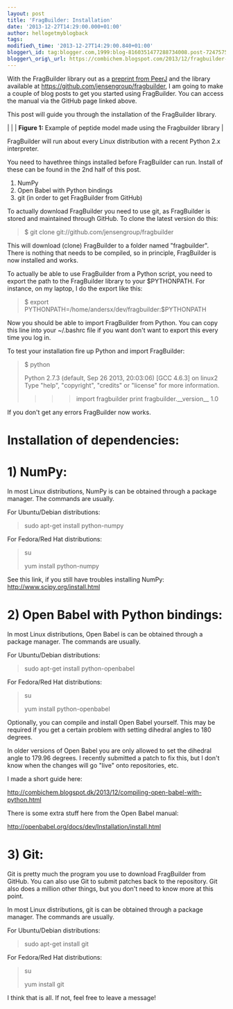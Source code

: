 ```yaml
---
layout: post
title: 'FragBuilder: Installation'
date: '2013-12-27T14:29:00.000+01:00'
author: hellogetmyblogback
tags:
modified\_time: '2013-12-27T14:29:00.840+01:00'
blogger\_id: tag:blogger.com,1999:blog-8160351477288734008.post-7247575803958068734
blogger\_orig\_url: https://combichem.blogspot.com/2013/12/fragbuilder-installation.html
---
```


With the FragBuilder library out as a [preprint from PeerJ](https://peerj.com/preprints/169v2/) and the library available at <https://github.com/jensengroup/fragbuilder>, I am going to make a couple of blog posts to get you started using FragBuilder. You can access the manual via the GitHub page linked above.



This post will guide you through the installation of the FragBuilder library.





|  |
| **Figure 1:** Example of peptide model made using the Fragbuilder library |








FragBuilder will run about every Linux distribution with a recent Python 2.x interpreter.



You need to havethree things installed before FragBuilder can run. Install of these can be found in the 2nd half of this post.

1. NumPy
2. Open Babel with Python bindings
3. git (in order to get FragBuilder from GitHub)


To actually download FragBuilder you need to use git, as FragBuilder is stored and maintained through GitHub. To clone the latest version do this:


>
> $ git clone git://github.com/jensengroup/fragbuilder


This will download (clone) FragBuilder to a folder named "fragbuilder". There is nothing that needs to be compiled, so in principle, FragBuilder is now installed and works.



To actually be able to use FragBuilder from a Python script, you need to export the path to the FragBuilder library to your $PYTHONPATH. For instance, on my laptop, I do the export like this:


>
> \$ export PYTHONPATH=/home/andersx/dev/fragbuilder:\$PYTHONPATH


Now you should be able to import FragBuilder from Python. You can copy this line into your ~/.bashrc file if you want don't want to export this every time you log in.



To test your installation fire up Python and import FragBuilder:


>
> $ python
>
>
>
> Python 2.7.3 (default, Sep 26 2013, 20:03:06)
> [GCC 4.6.3] on linux2
> Type "help", "copyright", "credits" or "license" for more information.
>
> >>> import fragbuilder
> >>> print fragbuilder.\_\_version\_\_
> 1.0
> >>>


If you don't get any errors FragBuilder now works.







# Installation of dependencies:



# 1) NumPy:





In most Linux distributions, NumPy is can be obtained through a package manager. The commands are usually.



For Ubuntu/Debian distributions:


>
> sudo apt-get install python-numpy


For Fedora/Red Hat distributions:


>
> su
>
> yum install python-numpy


See this link, if you still have troubles installing NumPy: <http://www.scipy.org/install.html>





# 2) Open Babel with Python bindings:



In most Linux distributions, Open Babel is can be obtained through a package manager. The commands are usually.



For Ubuntu/Debian distributions:


>
> sudo apt-get install python-openbabel


For Fedora/Red Hat distributions:


>
> su
>
> yum install python-openbabel


Optionally, you can compile and install Open Babel yourself. This may be required if you get a certain problem with setting dihedral angles to 180 degrees.

In older versions of Open Babel you are only allowed to set the dihedral angle to 179.96 degrees. I recently submitted a patch to fix this, but I don't know when the changes will go "live" onto repositories, etc.



I made a short guide here:

<http://combichem.blogspot.dk/2013/12/compiling-open-babel-with-python.html>



There is some extra stuff here from the Open Babel manual:

<http://openbabel.org/docs/dev/Installation/install.html>





# 3) Git:



Git is pretty much the program you use to download FragBuilder from GitHub. You can also use Git to submit patches back to the repository. Git also does a million other things, but you don't need to know more at this point.



In most Linux distributions, git is can be obtained through a package manager. The commands are usually.



For Ubuntu/Debian distributions:


>
> sudo apt-get install git


For Fedora/Red Hat distributions:


>
> su
>
> yum install git




I think that is all. If not, feel free to leave a message!




